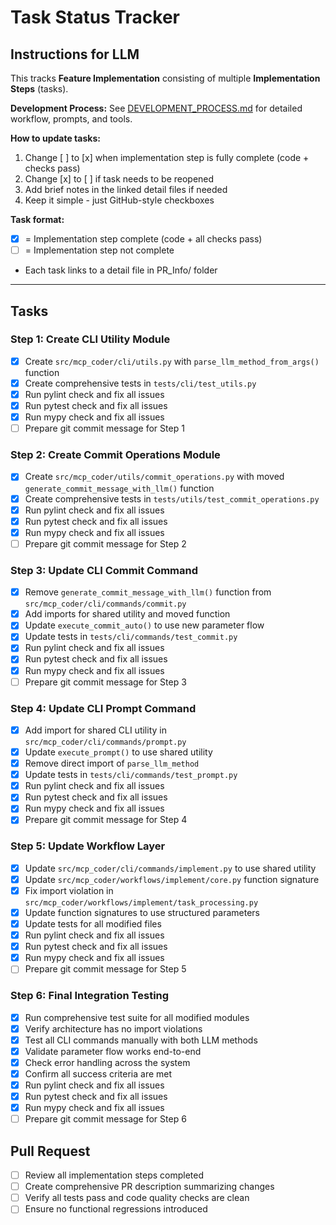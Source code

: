 # Task Status Tracker

## Instructions for LLM

This tracks **Feature Implementation** consisting of multiple **Implementation Steps** (tasks).

**Development Process:** See [DEVELOPMENT_PROCESS.md](./DEVELOPMENT_PROCESS.md) for detailed workflow, prompts, and tools.

**How to update tasks:**
1. Change [ ] to [x] when implementation step is fully complete (code + checks pass)
2. Change [x] to [ ] if task needs to be reopened
3. Add brief notes in the linked detail files if needed
4. Keep it simple - just GitHub-style checkboxes

**Task format:**
- [x] = Implementation step complete (code + all checks pass)
- [ ] = Implementation step not complete
- Each task links to a detail file in PR_Info/ folder

---

## Tasks

### Step 1: Create CLI Utility Module
- [x] Create `src/mcp_coder/cli/utils.py` with `parse_llm_method_from_args()` function
- [x] Create comprehensive tests in `tests/cli/test_utils.py`
- [x] Run pylint check and fix all issues
- [x] Run pytest check and fix all issues
- [x] Run mypy check and fix all issues
- [ ] Prepare git commit message for Step 1

### Step 2: Create Commit Operations Module
- [x] Create `src/mcp_coder/utils/commit_operations.py` with moved `generate_commit_message_with_llm()` function
- [x] Create comprehensive tests in `tests/utils/test_commit_operations.py`
- [x] Run pylint check and fix all issues
- [x] Run pytest check and fix all issues
- [x] Run mypy check and fix all issues
- [ ] Prepare git commit message for Step 2

### Step 3: Update CLI Commit Command
- [x] Remove `generate_commit_message_with_llm()` function from `src/mcp_coder/cli/commands/commit.py`
- [x] Add imports for shared utility and moved function
- [x] Update `execute_commit_auto()` to use new parameter flow
- [x] Update tests in `tests/cli/commands/test_commit.py`
- [x] Run pylint check and fix all issues
- [x] Run pytest check and fix all issues
- [x] Run mypy check and fix all issues
- [ ] Prepare git commit message for Step 3

### Step 4: Update CLI Prompt Command
- [x] Add import for shared CLI utility in `src/mcp_coder/cli/commands/prompt.py`
- [x] Update `execute_prompt()` to use shared utility
- [x] Remove direct import of `parse_llm_method`
- [x] Update tests in `tests/cli/commands/test_prompt.py`
- [x] Run pylint check and fix all issues
- [x] Run pytest check and fix all issues
- [x] Run mypy check and fix all issues
- [x] Prepare git commit message for Step 4

### Step 5: Update Workflow Layer
- [x] Update `src/mcp_coder/cli/commands/implement.py` to use shared utility
- [x] Update `src/mcp_coder/workflows/implement/core.py` function signature
- [x] Fix import violation in `src/mcp_coder/workflows/implement/task_processing.py`
- [x] Update function signatures to use structured parameters
- [x] Update tests for all modified files
- [x] Run pylint check and fix all issues
- [x] Run pytest check and fix all issues
- [x] Run mypy check and fix all issues
- [ ] Prepare git commit message for Step 5

### Step 6: Final Integration Testing
- [x] Run comprehensive test suite for all modified modules
- [x] Verify architecture has no import violations
- [x] Test all CLI commands manually with both LLM methods
- [x] Validate parameter flow works end-to-end
- [x] Check error handling across the system
- [x] Confirm all success criteria are met
- [x] Run pylint check and fix all issues
- [x] Run pytest check and fix all issues
- [x] Run mypy check and fix all issues
- [ ] Prepare git commit message for Step 6

## Pull Request
- [ ] Review all implementation steps completed
- [ ] Create comprehensive PR description summarizing changes
- [ ] Verify all tests pass and code quality checks are clean
- [ ] Ensure no functional regressions introduced
